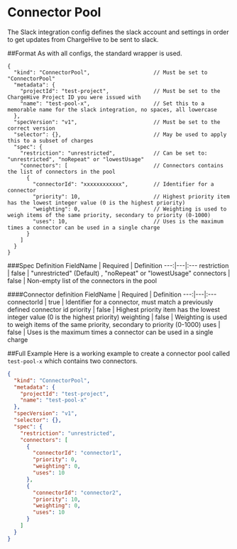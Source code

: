 # Connector Pool
The Slack integration config defines the slack account and settings in order to get updates from ChargeHive to be sent to slack.

##Format
As with all configs, the standard wrapper is used.

```json5
{
  "kind": "ConnectorPool",                    // Must be set to "ConnectorPool"
  "metadata": {
    "projectId": "test-project",              // Must be set to the ChargeHive Project ID you were issued with
    "name": "test-pool-x",                    // Set this to a memorable name for the slack integration, no spaces, all lowercase
  },
  "specVersion": "v1",                        // Must be set to the correct version
  "selector": {},                             // May be used to apply this to a subset of charges
  "spec": {
    "restriction": "unrestricted",            // Can be set to: "unrestricted", "noRepeat" or "lowestUsage"
    "connectors": [                           // Connectors contains the list of connectors in the pool
      {
        "connectorId": "xxxxxxxxxxxx",        // Identifier for a connector
        "priority": 10,                       // Highest priority item has the lowest integer value (0 is the highest priority)
        "weighting": 0,                       // Weighting is used to weigh items of the same priority, secondary to priority (0-1000)
        "uses": 10,                           // Uses is the maximum times a connector can be used in a single charge
      }
    ]
  }
}
```
###Spec Definition
FieldName | Required | Definition 
---:|---|:---
restriction | false | "unrestricted" (Default) , "noRepeat" or "lowestUsage"
connectors  | false | Non-empty list of the connectors in the pool

####Connector definition
FieldName | Required | Definition 
---:|---|:---
connectorId | true | Identifier for a connector, must match a previously defined connector id
priority | false | Highest priority item has the lowest integer value (0 is the highest priority)
weighting | false | Weighting is used to weigh items of the same priority, secondary to priority (0-1000)
uses | false | Uses is the maximum times a connector can be used in a single charge

##Full Example
Here is a working example to create a connector pool called `test-pool-x` which contains two connectors.

```json
{
  "kind": "ConnectorPool",                    
  "metadata": {
    "projectId": "test-project",              
    "name": "test-pool-x"                 
  },
  "specVersion": "v1",
  "selector": {},
  "spec": {
    "restriction": "unrestricted",            
    "connectors": [                           
      {
        "connectorId": "connector1",        
        "priority": 0,                       
        "weighting": 0,                       
        "uses": 10                           
      },
      {
        "connectorId": "connector2",        
        "priority": 10,                       
        "weighting": 0,                       
        "uses": 10                           
      }
    ]
  }
}
```